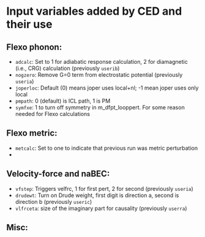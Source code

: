 # Input variables added by CED and their use

## Flexo phonon:
- `adcalc`: Set to 1 for adiabatic response calculation, 2 for diamagnetic (i.e., CRG) calculation (previously `userib`)
- `nogzero`: Remove G=0 term from electrostatic potential (previously `useria`)
- `joperloc`: Default (0) means joper uses local+nl; -1 mean joper uses only local  
- `pmpath`: 0 (default) is ICL path, 1 is PM
- `symfxe`: 1 to turn off symmetry in m_dfpt_looppert. For some reason needed for Flexo calculations

## Flexo metric:
- `metcalc`: Set to one to indicate that previous run was metric perturbation
-

## Velocity-force and naBEC:
- `vfstep`: Triggers velfrc, 1 for first pert, 2 for second (previously `useria`)
- `drudewt`: Turn on Drude weight, first digit is direction a, second is direction b (previously `useric`)
- `vlfrceta`: size of the imaginary part for causality (previously `userra`)

## Misc: